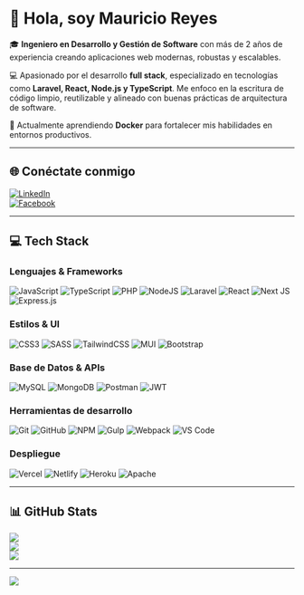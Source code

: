 # 👋 Hola, soy Mauricio Reyes

🎓 **Ingeniero en Desarrollo y Gestión de Software** con más de 2 años de experiencia creando aplicaciones web modernas, robustas y escalables.

💻 Apasionado por el desarrollo **full stack**, especializado en tecnologías como **Laravel, React, Node.js y TypeScript**. Me enfoco en la escritura de código limpio, reutilizable y alineado con buenas prácticas de arquitectura de software.

🚀 Actualmente aprendiendo **Docker** para fortalecer mis habilidades en entornos productivos.

---

## 🌐 Conéctate conmigo

[![LinkedIn](https://img.shields.io/badge/LinkedIn-%230077B5.svg?logo=linkedin&logoColor=white)](https://www.linkedin.com/in/mauricio-reyes-idgs/)  
[![Facebook](https://img.shields.io/badge/Facebook-%231877F2.svg?logo=Facebook&logoColor=white)](https://facebook.com/Mauricio-Reyes)

---

## 💻 Tech Stack

### Lenguajes & Frameworks
![JavaScript](https://img.shields.io/badge/javascript-%23323330.svg?style=for-the-badge&logo=javascript&logoColor=%23F7DF1E)
![TypeScript](https://img.shields.io/badge/typescript-%23007ACC.svg?style=for-the-badge&logo=typescript&logoColor=white)
![PHP](https://img.shields.io/badge/php-%23777BB4.svg?style=for-the-badge&logo=php&logoColor=white)
![NodeJS](https://img.shields.io/badge/node.js-6DA55F?style=for-the-badge&logo=node.js&logoColor=white)
![Laravel](https://img.shields.io/badge/laravel-%23FF2D20.svg?style=for-the-badge&logo=laravel&logoColor=white)
![React](https://img.shields.io/badge/react-%2320232a.svg?style=for-the-badge&logo=react&logoColor=%2361DAFB)
![Next JS](https://img.shields.io/badge/Next-black?style=for-the-badge&logo=next.js&logoColor=white)
![Express.js](https://img.shields.io/badge/express.js-%23404d59.svg?style=for-the-badge&logo=express&logoColor=%2361DAFB)

### Estilos & UI
![CSS3](https://img.shields.io/badge/css3-%231572B6.svg?style=for-the-badge&logo=css3&logoColor=white)
![SASS](https://img.shields.io/badge/SASS-hotpink.svg?style=for-the-badge&logo=SASS&logoColor=white)
![TailwindCSS](https://img.shields.io/badge/tailwindcss-%2338B2AC.svg?style=for-the-badge&logo=tailwind-css&logoColor=white)
![MUI](https://img.shields.io/badge/MUI-%230081CB.svg?style=for-the-badge&logo=material-ui&logoColor=white)
![Bootstrap](https://img.shields.io/badge/bootstrap-%23563D7C.svg?style=for-the-badge&logo=bootstrap&logoColor=white)

### Base de Datos & APIs
![MySQL](https://img.shields.io/badge/mysql-%2300f.svg?style=for-the-badge&logo=mysql&logoColor=white)
![MongoDB](https://img.shields.io/badge/MongoDB-%234ea94b.svg?style=for-the-badge&logo=mongodb&logoColor=white)
![Postman](https://img.shields.io/badge/Postman-FF6C37?style=for-the-badge&logo=postman&logoColor=white)
![JWT](https://img.shields.io/badge/JWT-black?style=for-the-badge&logo=JSON%20web%20tokens)

### Herramientas de desarrollo
![Git](https://img.shields.io/badge/git-%23F05033.svg?style=for-the-badge&logo=git&logoColor=white)
![GitHub](https://img.shields.io/badge/github-%23121011.svg?style=for-the-badge&logo=github&logoColor=white)
![NPM](https://img.shields.io/badge/NPM-%23000000.svg?style=for-the-badge&logo=npm&logoColor=white)
![Gulp](https://img.shields.io/badge/GULP-%23CF4647.svg?style=for-the-badge&logo=gulp&logoColor=white)
![Webpack](https://img.shields.io/badge/webpack-%238DD6F9.svg?style=for-the-badge&logo=webpack&logoColor=black)
![VS Code](https://img.shields.io/badge/vscode-%23007ACC.svg?style=for-the-badge&logo=visual-studio-code&logoColor=white)

### Despliegue
![Vercel](https://img.shields.io/badge/vercel-%23000000.svg?style=for-the-badge&logo=vercel&logoColor=white)
![Netlify](https://img.shields.io/badge/netlify-%23000000.svg?style=for-the-badge&logo=netlify&logoColor=#00C7B7)
![Heroku](https://img.shields.io/badge/heroku-%23430098.svg?style=for-the-badge&logo=heroku&logoColor=white)
![Apache](https://img.shields.io/badge/apache-%23D42029.svg?style=for-the-badge&logo=apache&logoColor=white)

---

## 📊 GitHub Stats

![](https://github-readme-stats.vercel.app/api?username=AMauricio1998&theme=dark&hide_border=false&include_all_commits=true&count_private=true)  
![](https://github-readme-streak-stats.herokuapp.com/?user=AMauricio1998&theme=dark&hide_border=false)  
![](https://github-readme-stats.vercel.app/api/top-langs/?username=AMauricio1998&theme=dark&hide_border=false&layout=compact)

---

[![](https://visitcount.itsvg.in/api?id=AMauricio1998&icon=0&color=0)](https://visitcount.itsvg.in)

<!-- Diseñado con GPRM (https://gprm.itsvg.in) -->
